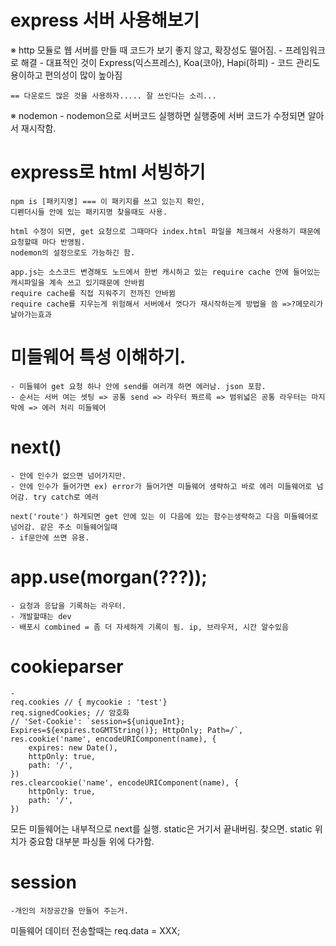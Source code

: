 # express 서버 사용해보기

※ http 모듈로 웹 서버를 만들 때 코드가 보기 좋지 않고, 확장성도 떨어짐.
    - 프레임워크로 해결
    - 대표적인 것이 Express(익스프레스), Koa(코아), Hapi(하피)
    - 코드 관리도 용이하고 편의성이 많이 높아짐

    == 다운로드 많은 것을 사용하자..... 잘 쓰인다는 소리...


※ nodemon
    - nodemon으로 서버코드 실행하면 실행중에 서버 코드가 수정되면 알아서 재시작함.



# express로 html 서빙하기

    npm is [패키지명] === 이 패키지를 쓰고 있는지 확인,
    디펜더시들 안에 있는 패키지명 찾을때도 사용.

    html 수정이 되면, get 요청으로 그때마다 index.html 파일을 체크해서 사용하기 때문에 요청할때 마다 반영됨.
    nodemon의 설정으로도 가능하긴 함. 

    app.js는 소스코드 변경해도 노드에서 한번 캐시하고 있는 require cache 안에 들어있는 캐시파일을 계속 쓰고 있기때문에 안바뀜
    require cache를 직접 지워주기 전까진 안바뀜 
    require cache를 지우는게 위험해서 서버에서 껏다가 재시작하는게 방법을 씀 =>?메모리가 날아가는효과 




# 미들웨어 특성 이해하기.

    - 미들웨어 get 요청 하나 안에 send를 여러개 하면 에러남. json 포함.
    - 순서는 서버 여는 셋팅 => 공통 send => 라우터 쫘르륵 => 범위넓은 공통 라우터는 마지막에 => 에러 처리 미들웨어

# next()

    - 안에 인수가 없으면 넘어가지만.
    - 안에 인수가 들어가면 ex) error가 들어가면 미들웨어 생략하고 바로 에러 미들웨어로 넘어감. try catch로 에러

    next('route') 하게되면 get 안에 있는 이 다음에 있는 함수는생략하고 다음 미들웨어로 넘어감. 같은 주소 미들웨어일때
    - if문안에 쓰면 유용.



# app.use(morgan(???));

    - 요청과 응답을 기록하는 라우터.
    - 개발할때는 dev
    - 배포시 combined = 좀 더 자세하게 기록이 됨. ip, 브라우저, 시간 알수있음


# cookieparser
    -
    req.cookies // { mycookie : 'test'}
    req.signedCookies; // 암호화
    // 'Set-Cookie': `session=${uniqueInt}; Expires=${expires.toGMTString()}; HttpOnly; Path=/`,
    res.cookie('name', encodeURIComponent(name), {
        expires: new Date(),
        httpOnly: true,
        path: '/', 
    })
    res.clearcookie('name', encodeURIComponent(name), {
        httpOnly: true,
        path: '/', 
    })


모든 미들웨어는 내부적으로 next를 실행.
static은 거기서 끝내버림. 찾으면.
static 위치가 중요함 대부분 파싱들 위에 다가함.


# session
    -개인의 저장공간을 만들어 주는거.

미들웨어 데이터 전송할때는
req.data = XXX; 
